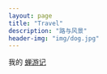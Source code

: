 ```yaml
---
layout: page
title: "Travel"
description: "路与风景"
header-img: "img/dog.jpg"
---
```




我的 [蝉游记](http://chanyouji.com/users/448398)